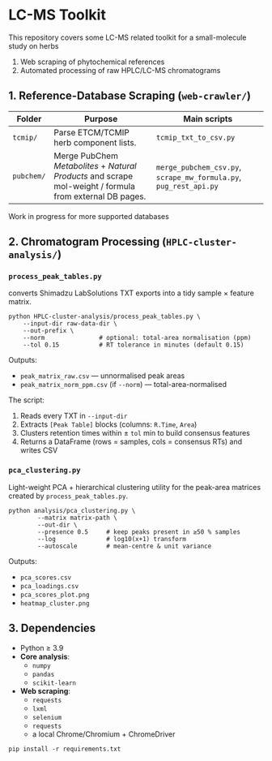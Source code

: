 # LC-MS Toolkit

This repository covers some LC-MS related toolkit for a small-molecule study on herbs
1. Web scraping of phytochemical references
2. Automated processing of raw HPLC/LC-MS chromatograms

## 1. Reference-Database Scraping (`web-crawler/`)

| Folder | Purpose | Main scripts |
| ------ | ------- | ------------ |
| `tcmip/`  | Parse ETCM/TCMIP herb component lists. | `tcmip_txt_to_csv.py` |
| `pubchem/`| Merge PubChem *Metabolites* + *Natural Products* and scrape mol-weight / formula from external DB pages. | `merge_pubchem_csv.py`, `scrape_mw_formula.py`, `pug_rest_api.py` |

Work in progress for more supported databases

## 2. Chromatogram Processing (`HPLC-cluster-analysis/`)

### `process_peak_tables.py` 
converts Shimadzu LabSolutions TXT exports into a tidy sample × feature matrix.

```
python HPLC-cluster-analysis/process_peak_tables.py \
    --input-dir raw-data-dir \
    --out-prefix \
    --norm               # optional: total-area normalisation (ppm)
    --tol 0.15           # RT tolerance in minutes (default 0.15)
```

Outputs:

* `peak_matrix_raw.csv`   — unnormalised peak areas  
* `peak_matrix_norm_ppm.csv` (if `--norm`)   — total-area-normalised  

The script:

1. Reads every TXT in `--input-dir`
2. Extracts `[Peak Table]` blocks (columns: `R.Time`, `Area`)
3. Clusters retention times within ± `tol` min to build consensus features
4. Returns a DataFrame (rows = samples, cols = consensus RTs) and writes CSV

### `pca_clustering.py`

Light-weight PCA + hierarchical clustering utility for the peak-area matrices created by `process_peak_tables.py`.

```
python analysis/pca_clustering.py \
        --matrix matrix-path \
        --out-dir \
        --presence 0.5     # keep peaks present in ≥50 % samples
        --log              # log10(x+1) transform
        --autoscale        # mean-centre & unit variance
```

Outputs: 
* `pca_scores.csv`
* `pca_loadings.csv`
* `pca_scores_plot.png`
* `heatmap_cluster.png`

## 3. Dependencies

* Python ≥ 3.9  
* **Core analysis**: 
    - `numpy`
    - `pandas`  
    - `scikit-learn`
* **Web scraping**: 
    - `requests`
    - `lxml`
    - `selenium`
    - `requests`
    - a local Chrome/Chromium + ChromeDriver

```
pip install -r requirements.txt        
```